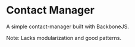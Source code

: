 
Contact Manager
===============

A simple contact-manager built with BackboneJS.

Note: Lacks modularization and good patterns.